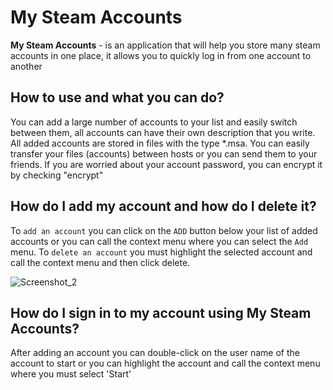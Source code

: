 # My Steam Accounts
**My Steam Accounts** - is an application that will help you store many steam accounts in one place, it allows you to quickly log in from one account to another

## How to use and what you can do?
You can add a large number of accounts to your list and easily switch between them, all accounts can have their own description that you write. All added accounts are stored in files with the type *.msa. You can easily transfer your files (accounts) between hosts or you can send them to your friends. If you are worried about your account password, you can encrypt it by checking "encrypt"

## How do I add my account and how do I delete it?
To `add an account` you can click on the `ADD` button below your list of added accounts or you can call the context menu where you can select the `Add` menu. 
To `delete an account` you must highlight the selected account and call the context menu and then click delete.

![Screenshot_2](https://user-images.githubusercontent.com/42573919/162257845-60efa5e3-79dd-43d5-9dfb-663d7d7f3bc6.png)


## How do I sign in to my account using My Steam Accounts?
After adding an account you can double-click on the user name of the account to start or you can highlight the account and call the context menu where you must select 'Start'
